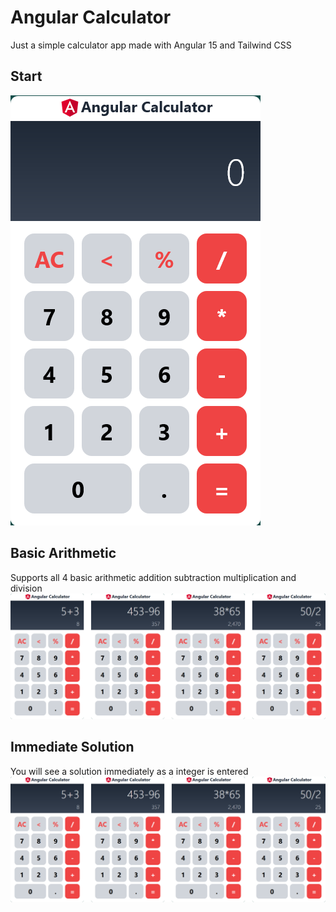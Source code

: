 # Angular Calculator

Just a simple calculator app made with Angular 15 and Tailwind CSS

## Start
![Screenshot](Screenshots/ss1.png)

## Basic Arithmetic
Supports all 4 basic arithmetic addition subtraction multiplication and division
![Screenshot](Screenshots/angcalc1.png)

## Immediate Solution
You will see a solution immediately as a integer is entered
![Screenshot](Screenshots/angcalc1.png)
